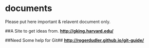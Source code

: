 # documents
Please put here important & relavent document only.

##A Site to get ideas from.
**http://gking.harvard.edu/**


##Need Some help for Git##
**http://rogerdudler.github.io/git-guide/**
